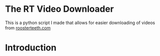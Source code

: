 # The RT Video Downloader
This is a python script I made that allows for easier downloading of videos from <a href="http://roosterteeth.com">roosterteeth.com</a>
# Introduction
